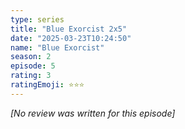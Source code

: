 ```yaml
---
type: series
title: "Blue Exorcist 2x5"
date: "2025-03-23T10:24:50"
name: "Blue Exorcist"
season: 2
episode: 5
rating: 3
ratingEmoji: ⭐️⭐️⭐️
---
```


*[No review was written for this episode]*
